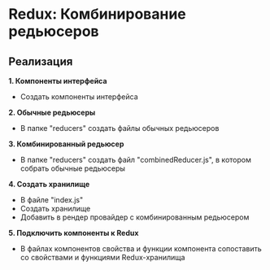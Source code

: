 # Redux: Комбинирование редьюсеров

## Реализация
**1. Компоненты интерфейса**
- Создать компоненты интерфейса

**2. Обычные редьюсеры**
- В папке "reducers" создать файлы обычных редьюсеров

**3. Комбинированный редьюсер**
- В папке "reducers" cоздать файл "combinedReducer.js", в котором собрать обычные редьюсеры

**4. Создать хранилище**
- В файле "index.js"
- Создать хранилище
- Добавить в рендер провайдер c комбинированным редьюсером

**5. Подключить компоненты к Redux**
- В файлах компонентов свойства и функции компонента сопоставить со свойствами и функциями Redux-хранилища